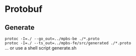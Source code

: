 # Protobuf

## Generate

``
protoc -I=./ --go_out=../mpbs-be ./*.proto
``  
``
protoc -I=./ --ts_out=../mpbs-fe/src/generated ./*.proto
``  
... or use a shell script generate.sh
